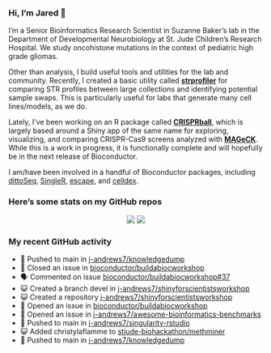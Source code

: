 
<!-- README.md is generated from README.Rmd. Please edit that file -->

### Hi, I’m Jared 👋

I’m a Senior Bioinformatics Research Scientist in Suzanne Baker’s lab in
the Department of Developmental Neurobiology at St. Jude Children’s
Research Hospital. We study oncohistone mutations in the context of
pediatric high grade gliomas.

Other than analysis, I build useful tools and utilities for the lab and
community. Recently, I created a basic utility called
[**strprofiler**](https://github.com/j-andrews7/strprofiler) for
comparing STR profiles between large collections and identifying
potential sample swaps. This is particularly useful for labs that
generate many cell lines/models, as we do.

Lately, I’ve been working on an R package called
[**CRISPRball**](https://github.com/j-andrews7/CRISPRball), which is
largely based around a Shiny app of the same name for exploring,
visualizing, and comparing CRISPR-Cas9 screens analyzed with
[**MAGeCK**](https://sourceforge.net/projects/mageck/). While this is a
work in progress, it is functionally complete and will hopefully be in
the next release of Bioconductor.

I am/have been involved in a handful of Bioconductor packages, including
[dittoSeq](https://bioconductor.org/packages/release/bioc/html/dittoSeq.html),
[SingleR](https://bioconductor.org/packages/release/bioc/html/SingleR.html),
[escape](https://bioconductor.org/packages/release/bioc/html/escape.html),
and
[celldex](http://bioconductor.org/packages/release/data/experiment/html/celldex.html).

### Here’s some stats on my GitHub repos

<p align="center">

<img src="https://github-readme-stats.vercel.app/api?username=j-andrews7&show_icons=true&theme=dracula">
<img src="https://github-readme-stats.vercel.app/api/top-langs/?username=j-andrews7&hide=html,css,jupyter%20notebook&layout=compact">

</p>

### My recent GitHub activity

  - 📨 Pushed to main in
    [j-andrews7/knowledgedump](https://github.com/j-andrews7/knowledgedump)
  - 🎊 Closed an issue in
    [bioconductor/buildabiocworkshop](https://github.com/bioconductor/buildabiocworkshop)
  - 🗣 Commented on issue
    [bioconductor/buildabiocworkshop\#37](https://github.com/bioconductor/buildabiocworkshop#37)
  - 😺 Created a branch devel in
    [j-andrews7/shinyforscientistsworkshop](https://github.com/j-andrews7/shinyforscientistsworkshop)
  - 😺 Created a repository
    [j-andrews7/shinyforscientistsworkshop](https://github.com/j-andrews7/shinyforscientistsworkshop)
  - 🤔 Opened an issue in
    [bioconductor/buildabiocworkshop](https://github.com/bioconductor/buildabiocworkshop)
  - 🤔 Opened an issue in
    [j-andrews7/awesome-bioinformatics-benchmarks](https://github.com/j-andrews7/awesome-bioinformatics-benchmarks)
  - 📨 Pushed to main in
    [j-andrews7/singularity-rstudio](https://github.com/j-andrews7/singularity-rstudio)
  - 😺 Added christylaflamme to
    [stjude-biohackathon/methminer](https://github.com/stjude-biohackathon/methminer)
  - 📨 Pushed to main in
    [j-andrews7/knowledgedump](https://github.com/j-andrews7/knowledgedump)
